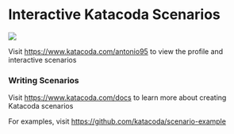 # Interactive Katacoda Scenarios

[![](http://shields.katacoda.com/katacoda/antonio95/count.svg)](https://www.katacoda.com/antonio95 "Get your profile on Katacoda.com")

Visit https://www.katacoda.com/antonio95 to view the profile and interactive scenarios

### Writing Scenarios
Visit https://www.katacoda.com/docs to learn more about creating Katacoda scenarios

For examples, visit https://github.com/katacoda/scenario-example
